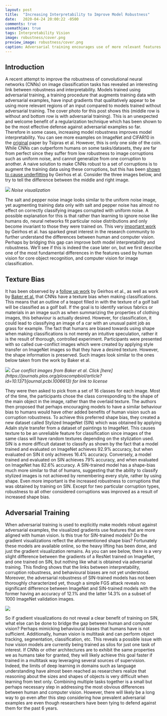 ```yaml
---
layout: post
title:  "Increasing Interpretability to Improve Model Robustness"
date:   2020-04-24 20:00:22 -0500
comments: true
usemathjax: true
tags: Interpretability Vision
image: robustness/cover.png
preview_image: robustness/cover.png
caption: Adversarial training encourages use of more relevant features
---
```


## Introduction

A recent attempt to improve the robustness of convolutional neural networks (CNNs) on image classification tasks has revealed an interesting link between robustness and interpretability. Models trained using adversarial training, a training procedure that augments training data with adversarial examples, have input gradients that qualitatively appear to be using more relevant regions of an input compared to models trained without adversarial training. The cover photo for this post shows this (middle row is without and bottom row is with adversarial training). This is an unexpected and welcome benefit of a regularization technique which has been shown to be the most effective defense against adversarial examples so far. Therefore in some cases, increasing model robustness improves model interpretability. You can see more examples on ImageNet and CIFAR10 in the [original](https://arxiv.org/abs/1805.12152) paper by Tsipras et al. However, this is only one side of the coin. While CNNs can outperform humans on some tasks/datasets, they are far from perfect since they suffer from low robustness to image corruptions such as uniform noise, and cannot generalize from one corruption to another. A naive solution to make CNNs robust to a set of corruptions is to augment the training data using these corruptions, but this has been [shown to cause underfitting](https://arxiv.org/abs/1808.08750) by Geirhos et al. Consider the three images below, and try to tell the difference between the middle and right image.

<div class="img-container">
    <img src="{{ site.baseurl }}/images/robustness/salt_vs_uniform.png" >
    <em>Noise visualization</em>
</div>

The salt and pepper noise image looks similar to the uniform noise image, yet augmenting training data only with salt and pepper noise has almost no effect on correctly classifying images corrupted with uniform noise. A possible explanation for this is that rather than learning to ignore noise like humans do, neural networks fit particular noise distributions and only become invariant to those they were trained on. This very [important work](https://arxiv.org/abs/1808.08750) by Geirhos et al. has sparked great interest in the research community to further understand the differences between human and computer vision. Perhaps by bridging this gap can improve both model interpretability and robustness. We’ll see if this is indeed the case later on, but we first describe one of the most fundamental differences in the features used by human vision for core object recognition, and computer vision for image classification.

## Texture Bias

It has been observed by a [follow up work](https://arxiv.org/abs/1811.12231) by Geirhos et al., as well as work by [Baker et al.](https://journals.plos.org/ploscompbiol/article?id=10.1371/journal.pcbi.1006613) that CNNs have a texture bias when making classifications. This means that an outline of a teapot filled in with the texture of a golf ball will be classified as a golf ball. If the goal is to identify various fabrics or materials in an image such as when summarizing the properties of clothing images, this behaviour is actually desired. However, for classification, it could lead to classifying an image of a car with an unusual paint job as grass for example. The fact that humans are biased towards using shape when making classifications is not merely an intuitive speculation, rather it is the result of thorough, controlled experiment. Participants were presented with so called cue-conflict images which were created by applying style transfer on ImageNet images so that they have a desired texture. However, the shape information is preserved. Such images look similar to the ones below taken from the work by Baker et al.

<div class="img-container">
    <img src="{{ site.baseurl }}/images/robustness/cue_conflict.png" >
    <em markdown="1">Cue conflict images from Baker et al. Click [here](https://journals.plos.org/ploscompbiol/article?id=10.1371/journal.pcbi.1006613) for link to license</em>
</div>

They were then asked to pick from a set of 16 classes for each image. Most of the time, the participants chose the class corresponding to the shape of the main object in the image, rather than the overlaid texture. The authors then proposed that perhaps encouraging models to have a similar behaviour bias to humans would have other added benefits of human vision such as corruption robustness. To achieve this preferred shape bias, they created a new dataset called Stylized ImageNet (SIN) which was obtained by applying AdaIn style transfer from a dataset of paintings to ImageNet. This causes texture to be an unreliable feature for classification since images of the same class will have random textures depending on the stylization used. SIN is a more difficult dataset to classify as shown by the fact that a model trained and evaluated on ImageNet achieves 92.9% accuracy, but when evaluated on SIN it only achieves 16.4% accuracy. Conversely, a model trained and evaluated on SIN achieves 79% accuracy, and when evaluated on ImageNet has 82.6% accuracy. A SIN-trained model has a shape-bias much more similar to that of humans, suggesting that the ability to classify stylized images is not achieved by remembering every style, rather by using shape. Even more important is the increased robustness to corruptions that was obtained by training on SIN. Except for two particular corruption types, robustness to all other considered corruptions was improved as a result of increased shape bias.

## Adversarial Training

When adversarial training is used to explicitly make models robust against adversarial examples, the visualized gradients use features that are more aligned with human vision. Is this true for SIN-trained models? Do the gradient visualizations reflect the aforementioned shape bias? Fortunately these models are available online, so the heavy lifting has been done, and just the gradient visualization remains. As you can see below, there is a very slight difference between the gradients of a ResNet trained on ImageNet, and one trained on SIN, but nothing like what is obtained via adversarial training. This finding shows that the links between interpretability, corruption robustness, and behavioural biases are not yet understood. Moreover, the adversarial robustness of SIN-trained models has not been thoroughly characterized yet, though a simple FGS attack reveals no significant difference between ImageNet and SIN-trained models with the former having an accuracy of 12.1% and the latter 14.3% on a subset of 1000 ImageNet validation images.

<div class="img-container">
    <img src="{{ site.baseurl }}/images/robustness/bird_gradients.png" >
</div>

So if gradient visualizations do not reveal a clear benefit of training on SIN, what else can be done to bridge the gap between human and computer vision? Perhaps mimicking behavioural biases that humans have is not sufficient. Additionally, human vision is multitask and can perform object tracking, segmentation, classification, etc. This reveals a possible issue with how vision models are currently being trained as silos for just one task of interest. If CNNs or other architectures are to exhibit the same properties we as humans take for granted, they will likely achieve this goal faster if trained in a multitask way leveraging several sources of supervision. Indeed, the limits of deep learning in domains such as language understanding have almost been reached as researchers realize that reasoning about the sizes and shapes of objects is very difficult when learning from text only. Combining multiple tasks together is a small but perhaps necessary step in addressing the most obvious differences between human and computer vision. However, there will likely be a long way to go even after this step considering how prevalent adversarial examples are even though researchers have been tying to defend against them for the past 6 years.